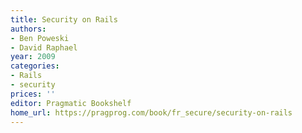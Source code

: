 ```yaml
---
title: Security on Rails
authors:
- Ben Poweski
- David Raphael
year: 2009
categories:
- Rails
- security
prices: ''
editor: Pragmatic Bookshelf
home_url: https://pragprog.com/book/fr_secure/security-on-rails
---
```


